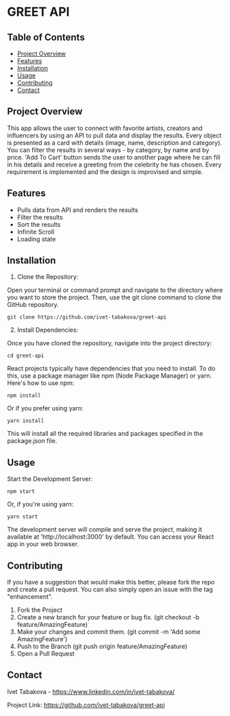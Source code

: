 # GREET API

## Table of Contents
- [Project Overview](#project-overview)
- [Features](#features)
- [Installation](#installation)
- [Usage](#usage)
- [Contributing](#contributing)
- [Contact](#contact)

## Project Overview
This app allows the user to connect with favorite artists, creators and influencers by using an API to pull data and display the results.
Every object is presented as a card with details (image, name, description and category).
You can filter the results in several ways - by category, by name and by price. 
'Add To Cart' button sends the user to another page where he can fill in his details and receive a greeting from the celebrity he has chosen. Every requirement is implemented and the design is improvised and simple.

## Features
- Pulls data from API and renders the results
- Filter the results
- Sort the results
- Infinite Scroll
- Loading state

## Installation
1. Clone the Repository:

Open your terminal or command prompt and navigate to the directory where you want to store the project. Then, use the git clone command to clone the GitHub repository. 

    git clone https://github.com/ivet-tabakova/greet-api

2. Install Dependencies:

Once you have cloned the repository, navigate into the project directory:

    cd greet-api

React projects typically have dependencies that you need to install. To do this, use a package manager like npm (Node Package Manager) or yarn. Here's how to use npm:

    npm install

Or if you prefer using yarn:

    yarn install

This will install all the required libraries and packages specified in the package.json file.

## Usage
Start the Development Server:

    npm start

Or, if you're using yarn:

    yarn start

The development server will compile and serve the project, making it available at 'http://localhost:3000' by default. You can access your React app in your web browser.

## Contributing
If you have a suggestion that would make this better, please fork the repo and create a pull request. You can also simply open an issue with the tag "enhancement". 

1. Fork the Project
2. Create a new branch for your feature or bug fix. (git checkout -b feature/AmazingFeature)
3. Make your changes and commit them. (git commit -m 'Add some AmazingFeature')
4. Push to the Branch (git push origin feature/AmazingFeature)
5. Open a Pull Request

## Contact
Ivet Tabakova - https://www.linkedin.com/in/ivet-tabakova/

Project Link: https://github.com/ivet-tabakova/greet-api